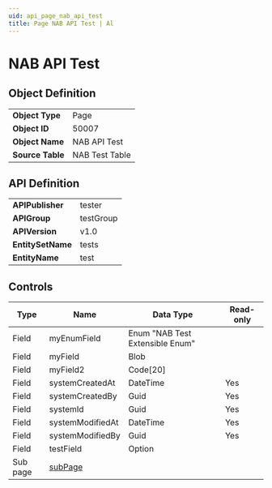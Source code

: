 ```yaml
---
uid: api_page_nab_api_test
title: Page NAB API Test | Al
---
```

# NAB API Test

## Object Definition

<table>
<tr><td><b>Object Type</b></td><td>Page</td></tr>
<tr><td><b>Object ID</b></td><td>50007</td></tr>
<tr><td><b>Object Name</b></td><td>NAB API Test</td></tr>
<tr><td><b>Source Table</b></td><td>NAB Test Table</td></tr>
</table>

## API Definition

<table>
<tr><td><b>APIPublisher</b></td><td>tester</td></tr>
<tr><td><b>APIGroup</b></td><td>testGroup</td></tr>
<tr><td><b>APIVersion</b></td><td>v1.0</td></tr>
<tr><td><b>EntitySetName</b></td><td>tests</td></tr>
<tr><td><b>EntityName</b></td><td>test</td></tr>
</table>

## Controls

| Type | Name | Data Type | Read-only |
| ---- | ------- | ------- | ----------- |
| Field | myEnumField | Enum "NAB Test Extensible Enum" |  |
| Field | myField | Blob |  |
| Field | myField2 | Code[20] |  |
| Field | systemCreatedAt | DateTime | Yes |
| Field | systemCreatedBy | Guid | Yes |
| Field | systemId | Guid | Yes |
| Field | systemModifiedAt | DateTime | Yes |
| Field | systemModifiedBy | Guid | Yes |
| Field | testField | Option |  |
| Sub page | [subPage](../api-page-nab-api-sub-test/index.md) |  |  |
